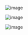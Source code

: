 ![image](https://user-images.githubusercontent.com/90879002/173334943-e46e94e6-fece-4797-b600-d9cb45ab7626.png)


![image](https://user-images.githubusercontent.com/90879002/173335037-0c4a6335-0c2c-4c2b-8ef7-23de05ad7cb1.png)


![image](https://user-images.githubusercontent.com/90879002/173335254-1892084d-c187-4531-a406-b665836e30af.png)
